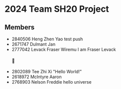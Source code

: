 # 2024 Team SH20 Project

## Members

- 2840506 Heng Zhen Yao test push
- 2671747 Dulmant Jan
- 2777042 Levack Fraser Wiremu I am Fraser Levack <h4> 🦈 </h4>
- 2802089 Tee Zhi Xi "Hello World!"
- 2618972 McIntyre Aaron
- 2768903 Nelson Freddie hello universe
